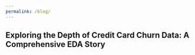 ```yaml
---
permalink: /blog/
---
```


## Exploring the Depth of Credit Card Churn Data: A Comprehensive EDA Story
